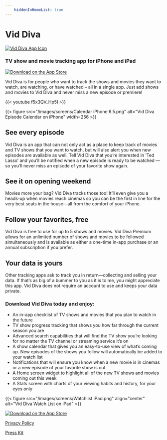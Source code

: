 ```yaml
---
    hiddenInHomeList: true
---
```

<h1 class="centered">Vid Diva</h1>

[![Vid Diva App Icon](/images/icons/VidDivaAppIcon.png#center)](https://apps.apple.com/us/app/vid-diva/id1569992959)

<h3 class="centered"> TV show and movie tracking app for iPhone and iPad </h3>

[![Download on the App Store](/images/Download_on_the_App_Store_Badge_US-UK_RGB_blk_092917.svg#center)](https://apps.apple.com/us/app/vid-diva/id1569992959)

Vid Diva is for people who want to track the shows and movies they want to watch, are watching, or have watched – all in a single app. Just add shows and movies to Vid Diva and never miss a new episode or premiere!

{{< youtube f5x3QV_Hp5I >}}

<div class="row">
<div class="column-1">
{{< figure src="/images/screens/Calendar iPhone 6.5.png" alt="Vid Diva Episode Calendar on iPhone" width=256 >}}
</div>
<div class="column-2">

## See every episode

Vid Diva is an app that can not only act as a place to keep track of movies and TV shows that you want to watch, but will also alert you when new episodes are available as well. Tell Vid Diva that you’re interested in ‘Ted Lasso’ and you’ll be notified when a new episode is ready to be watched — so you’ll never miss an episode of your favorite show again.

## See it on opening weekend

Movies more your bag? Vid Diva tracks those too! It’ll even give you a heads-up when movies reach cinemas so you can be the first in line for the very best seats in the house&mdash;all from the comfort of your iPhone.

</div>
</div>

## Follow your favorites, free

Vid Diva is free to use for up to 5 shows and movies. Vid Diva Premium allows for an unlimited number of shows and movies to be followed simultaneously and is available as either a one-time in-app purchase or an annual subscription if you prefer.

## Your data is yours

Other tracking apps ask to track you in return&mdash;collecting and selling your data.  If that’s as big of a bummer to you as it is to me, you might appreciate this app. Vid Diva does not require an account to use and keeps your data private.

### Download Vid Diva today and enjoy:

- An in-app checklist of TV shows and movies that you plan to watch in the future
- TV show progress tracking that shows you how far through the current season you are
- Advanced search capabilities that will find the TV show you’re looking for no matter the TV channel or streaming service it’s on
- A show calendar that gives you an easy-to-use view of what’s coming up. New episodes of the shows you follow will automatically be added to your watch list
- Notifications that will ensure you know when a new movie is in cinemas or a new episode of your favorite show is out
- A Home screen widget to highlight all of the new TV shows and movies coming out this week
- A Stats screen with charts of your viewing habits and history, for your eyes only

{{< figure src="/images/screens/Watchlist iPad.png" align="center" alt="Vid Diva Watch List on iPad" >}}

[![Download on the App Store](/images/Download_on_the_App_Store_Badge_US-UK_RGB_blk_092917.svg#center)](https://apps.apple.com/us/app/vid-diva/id1569992959)

[Privacy Policy](/apps/viddiva/privacy)

[Press Kit](/apps/viddiva/presskit)